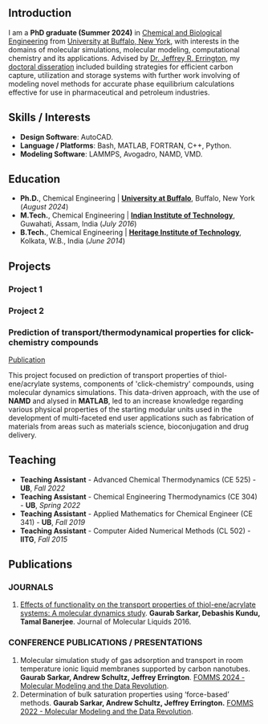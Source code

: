 ## Introduction

I am a **PhD graduate (Summer 2024)** in [Chemical and Biological Engineering](https://engineering.buffalo.edu/chemical-biological.html) from [University at Buffalo, New York](https://www.buffalo.edu/), with interests in the domains of molecular simulations, molecular modeling, computational chemistry and its applications. Advised by [Dr. Jeffrey R. Errington](https://engineering.buffalo.edu/chemical-biological/people/faculty-directory/core.host.html/content/shared/engineering/chemical-biological/profiles/faculty/errington-jeffrey-r.detail.html), my [doctoral disseration](https://www.proquest.com/pqdtlocal1007354/docview/3114400691/5DB9BE32DB964B83PQ/7?accountid=14169&sourcetype=Dissertations%20&%20Theses) included building strategies for efficient carbon capture, utilization and storage systems with further work involving of modeling novel methods for accurate phase equilibrium calculations effective for use in pharmaceutical and petroleum industries.

## Skills / Interests
- **Design Software**: AutoCAD.
- **Language / Platforms**: Bash, MATLAB, FORTRAN, C++, Python.
- **Modeling Software**: LAMMPS, Avogadro, NAMD, VMD.
<!---
Interests: Molecular Simulation, Data Analysis, Mathematical Modelling, Machine Learning.
---> 

## Education

- **Ph.D.**, Chemical Engineering | **[University at Buffalo](https://engineering.buffalo.edu/chemical-biological.html)**, Buffalo, New York (_August 2024_)
- **M.Tech.**, Chemical Engineering | **[Indian Institute of Technology](https://www.iitg.ac.in/chemeng/)**, Guwahati, Assam, India (_July 2016_)
- **B.Tech.**, Chemical Engineering | **[Heritage Institute of Technology](https://www.heritageit.edu/ChemEngg.aspx)**, Kolkata, W.B., India (_June 2014_)

## Projects

### Project 1

<!---
[Publication](https://www.mdpi.com/1424-8220/22/8/3048)

Developed objective strategy for discovering optimal EEG bands based on signal power spectra using Python. This data-driven approach led to better characterization of the underlying power spectrum by identifying bands that outperformed the more // // commonly used band boundaries by a factor of two. The proposed method provides a fully automated and flexible approach to capturing key signal components and possibly discovering new indices of brain activity.

![Example image](/pic.png)
--->

### Project 2

### Prediction of transport/thermodynamical properties for click-chemistry compounds

[Publication](http://dx.doi.org/10.1016/j.molliq.2016.10.036)

This project focused on prediction of transport properties of thiol-ene/acrylate systems, components of 'click-chemistry' compounds, using molecular dynamics simulations. This data-driven approach, with the use of **NAMD** and alysed in **MATLAB**, led to an increase knowledge regarding various physical properties of the starting modular units used in the development of multi-faceted end user applications such as fabrication of materials from areas such as materials science, bioconjugation and drug delivery. 

## Teaching

- **Teaching Assistant** - Advanced Chemical Thermodynamics (CE 525) - **UB**, _Fall 2022_
- **Teaching Assistant** - Chemical Engineering Thermodynamics (CE 304) - **UB**, _Spring 2022_
- **Teaching Assistant** - Applied Mathematics for Chemical Engineer (CE 341) - **UB**, _Fall 2019_
- **Teaching Assistant** - Computer Aided Numerical Methods (CL 502) - **IITG**, _Fall 2015_

## Publications

### JOURNALS

1. [Effects of functionality on the transport properties of thiol-ene/acrylate systems: A molecular dynamics study](http://dx.doi.org/10.1016/j.molliq.2016.10.036). **Gaurab Sarkar, Debashis Kundu, Tamal Banerjee**. Journal of Molecular Liquids 2016.

### CONFERENCE PUBLICATIONS / PRESENTATIONS

1. Molecular simulation study of gas adsorption and transport in room temperature ionic liquid membranes supported by carbon nanotubes. **Gaurab Sarkar, Andrew Schultz, Jeffrey Errington**. [FOMMS 2024 - Molecular Modeling and the Data Revolution](https://fomms.cache.org/).
2. Determination of bulk saturation properties using ‘force-based’ methods. **Gaurab Sarkar, Andrew Schultz, Jeffrey Errington.** [FOMMS 2022 - Molecular Modeling and the Data Revolution](https://fomms.cache.org/2022/overview).

